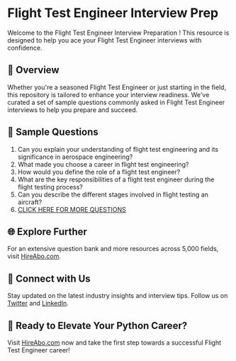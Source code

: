# Flight Test Engineer Interview Prep

Welcome to the Flight Test Engineer Interview Preparation ! This resource is designed to help you ace your Flight Test Engineer interviews with confidence.

## 🚀 Overview

Whether you're a seasoned Flight Test Engineer or just starting in the field, this repository is tailored to enhance your interview readiness. We've curated a set of sample questions commonly asked in Flight Test Engineer interviews to help you prepare and succeed.

## 📝 Sample Questions

1. Can you explain your understanding of flight test engineering and its significance in aerospace engineering?
2. What made you choose a career in flight test engineering?
3. How would you define the role of a flight test engineer?
4. What are the key responsibilities of a flight test engineer during the flight testing process?
5. Can you describe the different stages involved in flight testing an aircraft?
6. [CLICK HERE FOR MORE QUESTIONS](https://hireabo.com/job/3_3_5/Flight%20Test%20Engineer)

## 🌐 Explore Further

For an extensive question bank and more resources across 5,000 fields, visit [HireAbo.com](https://www.hireabo.com).

## 📱 Connect with Us

Stay updated on the latest industry insights and interview tips. Follow us on [Twitter](https://twitter.com/hireabo) and [LinkedIn](https://www.linkedin.com/in/hire-abo-3609972a8/).

## 🚀 Ready to Elevate Your Python Career?

Visit [HireAbo.com](https://www.hireabo.com) now and take the first step towards a successful Flight Test Engineer career!
